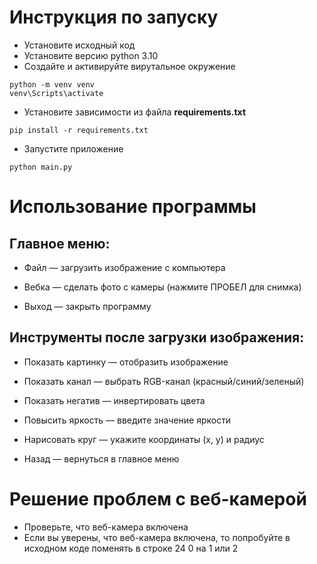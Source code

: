 # Инструкция по запуску
- Установите исходный код
- Установите версию python 3.10
- Создайте и активируйте вирутальное окружение
```
python -m venv venv
venv\Scripts\activate
```
- Установите зависимости из файла __requirements.txt__
```
pip install -r requirements.txt
```
- Запустите приложение
```
python main.py
```

# Использование программы
## Главное меню:

- Файл — загрузить изображение с компьютера

- Вебка — сделать фото с камеры (нажмите ПРОБЕЛ для снимка)

- Выход — закрыть программу

## Инструменты после загрузки изображения:

- Показать картинку — отобразить изображение

- Показать канал — выбрать RGB-канал (красный/синий/зеленый)

- Показать негатив — инвертировать цвета

- Повысить яркость — введите значение яркости

- Нарисовать круг — укажите координаты (x, y) и радиус

- Назад — вернуться в главное меню

# Решение проблем с веб-камерой
- Проверьте, что веб-камера включена
- Если вы уверены, что веб-камера включена, то попробуйте в исходном коде поменять в строке 24 0 на 1 или 2
